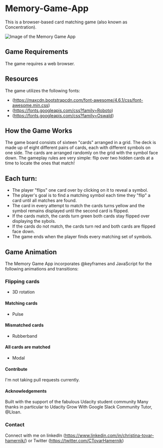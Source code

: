 # Memory-Game-App
This is a browser-based card matching game (also known as Concentration).  

![Image of the Memory Game App](https://github.com/SoCalChristina/Memory-Game-App/memory-game.png)

## Game Requirements
The game requires a web browser.

## Resources
The game utilizes the following fonts:
  *   (https://maxcdn.bootstrapcdn.com/font-awesome/4.6.1/css/font-awesome.min.css)
  *   (https://fonts.googleapis.com/css?family=Roboto)
  *   (https://fonts.googleapis.com/css?family=Oswald)


## How the Game Works
The game board consists of sixteen "cards" arranged in a grid. The deck is made up of eight different pairs of cards, each with different symbols on one side. The cards are arranged randomly on the grid with the symbol face down. The gameplay rules are very simple: flip over two hidden cards at a time to locate the ones that match!

## Each turn:

   * The player "flips" one card over by clicking on it to reveal a symbol.
   * The player's goal is to find a matching symbol each time they "flip" a card until all matches are found. 
   * The card in every attempt to match the cards turns yellow and the symbol remains displayed until the second card is flipped.   
   * If the cards match, the cards turn green both cards stay flipped over displaying the sybols.
   * If the cards do not match, the cards turn red and both cards are flipped face down.
   * The game ends when the player finds every matching set of symbols.

## Game Animation
The Memory Game App incorporates @keyframes and JavaScript for the following animations and transitions:
### Flipping cards   
   * 3D rotation
#### Matching cards   
   * Pulse     
#### Mismatched cards   
   * Rubberband
#### All cards are matched     
   * Modal
   
#### Contribute
I'm not taking pull requests currently.

#### Acknowledgements
Built with the support of the fabulous Udacity student community
Many thanks in particular to Udacity Grow With Google Slack Community Tutor, @Lloan.

### Contact
Connect with me on linkedIn (https://www.linkedin.com/in/christina-tovar-hamernik/) or Twitter (https://twitter.com/CTovarHamernik)
